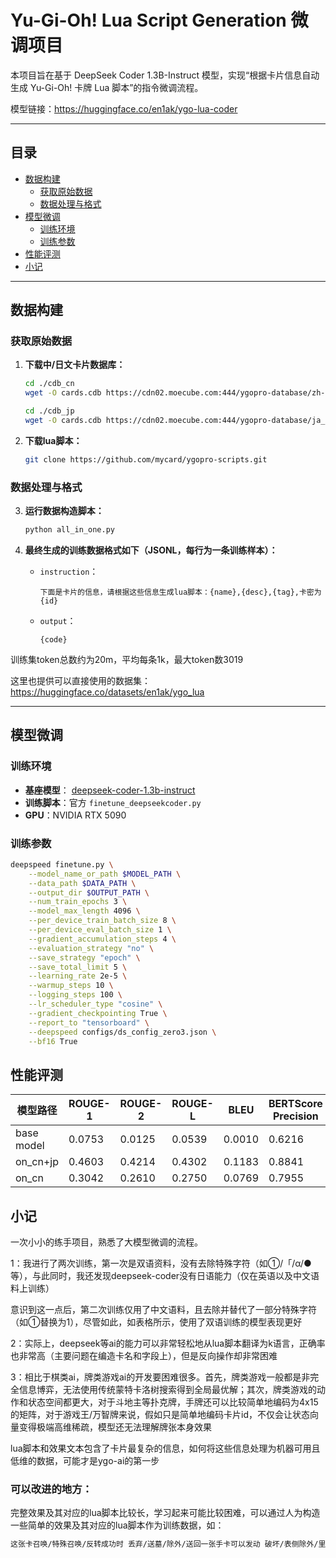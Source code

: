 # Yu-Gi-Oh! Lua Script Generation 微调项目

本项目旨在基于 DeepSeek Coder 1.3B-Instruct 模型，实现“根据卡片信息自动生成 Yu-Gi-Oh! 卡牌 Lua 脚本”的指令微调流程。

模型链接：https://huggingface.co/en1ak/ygo-lua-coder

---

## 目录

- [数据构建](#数据构建)
    - [获取原始数据](#获取原始数据)
    - [数据处理与格式](#数据处理与格式)
- [模型微调](#模型微调)
    - [训练环境](#训练环境)
    - [训练参数](#训练参数)
- [性能评测](#性能评测)
- [小记](#小记)
---

## 数据构建

### 获取原始数据

1. **下载中/日文卡片数据库：**
    ```bash
    cd ./cdb_cn
    wget -O cards.cdb https://cdn02.moecube.com:444/ygopro-database/zh-CN/cards.cdb

    cd ./cdb_jp
    wget -O cards.cdb https://cdn02.moecube.com:444/ygopro-database/ja_JP/cards.cdb
    ```

2. **下载lua脚本：**
    ```bash
    git clone https://github.com/mycard/ygopro-scripts.git
    ```

### 数据处理与格式

3. **运行数据构造脚本：**
    ```bash
    python all_in_one.py
    ```

4. **最终生成的训练数据格式如下（JSONL，每行为一条训练样本）：**

    - `instruction`：  
      ```
      下面是卡片的信息，请根据这些信息生成lua脚本：{name},{desc},{tag},卡密为{id}
      ```
    - `output`：  
      ```
      {code}
      ```
训练集token总数约为20m，平均每条1k，最大token数3019

这里也提供可以直接使用的数据集：https://huggingface.co/datasets/en1ak/ygo_lua

---

## 模型微调

### 训练环境

- **基座模型**： [deepseek-coder-1.3b-instruct](https://huggingface.co/deepseek-ai/deepseek-coder-1.3b-instruct)
- **训练脚本**：官方 `finetune_deepseekcoder.py`
- **GPU**：NVIDIA RTX 5090

### 训练参数

```bash
deepspeed finetune.py \
    --model_name_or_path $MODEL_PATH \
    --data_path $DATA_PATH \
    --output_dir $OUTPUT_PATH \
    --num_train_epochs 3 \
    --model_max_length 4096 \
    --per_device_train_batch_size 8 \
    --per_device_eval_batch_size 1 \
    --gradient_accumulation_steps 4 \
    --evaluation_strategy "no" \
    --save_strategy "epoch" \
    --save_total_limit 5 \
    --learning_rate 2e-5 \
    --warmup_steps 10 \
    --logging_steps 100 \
    --lr_scheduler_type "cosine" \
    --gradient_checkpointing True \
    --report_to "tensorboard" \
    --deepspeed configs/ds_config_zero3.json \
    --bf16 True
```

## 性能评测

| 模型路径       | ROUGE-1 | ROUGE-2 | ROUGE-L | BLEU   | BERTScore Precision | BERTScore Recall | BERTScore F1 |
|------------|---------|---------|---------|--------|---------------------|------------------|--------------|
| base model | 0.0753  | 0.0125  | 0.0539  | 0.0010 | 0.6216              | 0.6621           | 0.6400       |
| on_cn+jp   | 0.4603  | 0.4214  | 0.4302  | 0.1183 | 0.8841              | 0.8541           | 0.8673       |
| on_cn      | 0.3042  | 0.2610  | 0.2750  | 0.0769 | 0.7955              | 0.7647           | 0.7767       |


## 小记
一次小小的练手项目，熟悉了大模型微调的流程。


1：我进行了两次训练，第一次是双语资料，没有去除特殊字符（如①/「/α/●等），与此同时，我还发现deepseek-coder没有日语能力（仅在英语以及中文语料上训练）

意识到这一点后，第二次训练仅用了中文语料，且去除并替代了一部分特殊字符（如①替换为1），尽管如此，如表格所示，使用了双语训练的模型表现更好

2：实际上，deepseek等ai的能力可以非常轻松地从lua脚本翻译为k语言，正确率也非常高（主要问题在编造卡名和字段上），但是反向操作却非常困难

3：相比于棋类ai，牌类游戏ai的开发要困难很多。首先，牌类游戏一般都是非完全信息博弈，无法使用传统蒙特卡洛树搜索得到全局最优解；其次，牌类游戏的动作和状态空间都更大，对于斗地主等扑克牌，手牌还可以比较简单地编码为4x15的矩阵，对于游戏王/万智牌来说，假如只是简单地编码卡片id，不仅会让状态向量变得极端高维稀疏，模型还无法理解牌张本身效果

lua脚本和效果文本包含了卡片最复杂的信息，如何将这些信息处理为机器可用且低维的数据，可能才是ygo-ai的第一步

### 可以改进的地方：
完整效果及其对应的lua脚本比较长，学习起来可能比较困难，可以通过人为构造一些简单的效果及其对应的lua脚本作为训练数据，如：
```bash
这张卡召唤/特殊召唤/反转成功时 丢弃/送墓/除外/送回一张手卡可以发动 破坏/表侧除外/里侧除外/送入墓地/弹回手卡/卡组对手场上一张盖放的/表侧表示的怪兽卡/魔法陷阱卡
```
